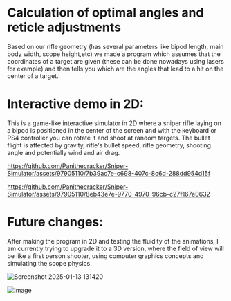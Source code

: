 # Calculation of optimal angles and reticle adjustments
Based on our rifle geometry (has several parameters like bipod length, main body width, scope height,etc) we made a program which assumes that the coordinates of a target are given (these can be done nowadays using lasers for example) and then tells you which are the angles that lead to a hit on the center of a target.


# Interactive demo in 2D:
This is a game-like interactive simulator in 2D where a sniper rifle laying on a bipod is positioned in the center of the screen and with the keyboard or PS4 controller you can rotate it and shoot at random targets. The bullet flight is affected by gravity, rifle's bullet speed, rifle geometry, shooting angle and potentially wind and air drag.

https://github.com/Panithecracker/Sniper-Simulator/assets/97905110/7b39ac7e-c698-407c-8c6d-288dd954d15f

https://github.com/Panithecracker/Sniper-Simulator/assets/97905110/8eb43e7e-9770-4970-96cb-c27f167e0632 

# Future changes:
After making the program in 2D and testing the fluidity of the animations, I am currently trying to upgrade it to a 3D version, where the field of view will be like a first person shooter, using computer graphics concepts and simulating the scope physics.

![Screenshot 2025-01-13 131420](https://github.com/user-attachments/assets/932e287d-8300-4c89-b8dc-6cc6c4b7a908)

![image](https://github.com/user-attachments/assets/eb2ad105-bea4-4e03-bb41-154db4a77456)
